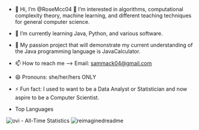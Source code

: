 - 👋 Hi, I’m @RoseMcc04
👀 I’m interested in algorithms, computational complexity theory, machine learning, and different teaching techniques for general computer science. 
- 🌱 I’m currently learning Java, Python, and various software.
- 💞️ My passion project that will demonstrate my current understanding of the Java programming language is JavaCalculator.
- 📫 How to reach me --> Email: sammack04@gmail.com
- 😄 Pronouns: she/her/hers ONLY
- ⚡ Fun fact: I used to want to be a Data Analyst or Statistician and now aspire to be a Computer Scientist. 

- Top Languages
<img src="https://github-readme-stats.vercel.app/api/top-langs?username=rosemcc04&show_icons=true&locale=en&layout=compact&theme=chartreuse-dark" alt="ovi" />
- All-Time Statistics
<img src="https://myreadme.vercel.app/api/embed/rosemcc04?panels=userstatistics,toprepositories,toplanguages,commitgraph" alt="reimaginedreadme" />

<!---
RoseMcc04/RoseMcc04 is a ✨ unique ✨ repository because its `README.md` (this file) appears on your GitHub profile.
You can click the Preview link to take a look at your changes.
--->
